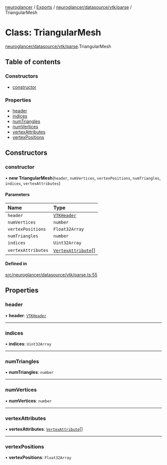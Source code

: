 [neuroglancer](../README.md) / [Exports](../modules.md) / [neuroglancer/datasource/vtk/parse](../modules/neuroglancer_datasource_vtk_parse.md) / TriangularMesh

# Class: TriangularMesh

[neuroglancer/datasource/vtk/parse](../modules/neuroglancer_datasource_vtk_parse.md).TriangularMesh

## Table of contents

### Constructors

- [constructor](neuroglancer_datasource_vtk_parse.TriangularMesh.md#constructor)

### Properties

- [header](neuroglancer_datasource_vtk_parse.TriangularMesh.md#header)
- [indices](neuroglancer_datasource_vtk_parse.TriangularMesh.md#indices)
- [numTriangles](neuroglancer_datasource_vtk_parse.TriangularMesh.md#numtriangles)
- [numVertices](neuroglancer_datasource_vtk_parse.TriangularMesh.md#numvertices)
- [vertexAttributes](neuroglancer_datasource_vtk_parse.TriangularMesh.md#vertexattributes)
- [vertexPositions](neuroglancer_datasource_vtk_parse.TriangularMesh.md#vertexpositions)

## Constructors

### constructor

• **new TriangularMesh**(`header`, `numVertices`, `vertexPositions`, `numTriangles`, `indices`, `vertexAttributes`)

#### Parameters

| Name | Type |
| :------ | :------ |
| `header` | [`VTKHeader`](../interfaces/neuroglancer_datasource_vtk_parse.VTKHeader.md) |
| `numVertices` | `number` |
| `vertexPositions` | `Float32Array` |
| `numTriangles` | `number` |
| `indices` | `Uint32Array` |
| `vertexAttributes` | [`VertexAttribute`](../interfaces/neuroglancer_datasource_vtk_parse.VertexAttribute.md)[] |

#### Defined in

[src/neuroglancer/datasource/vtk/parse.ts:55](https://github.com/ActiveBrainAtlas2/neuroglancer/blob/034b457d/src/neuroglancer/datasource/vtk/parse.ts#L55)

## Properties

### header

• **header**: [`VTKHeader`](../interfaces/neuroglancer_datasource_vtk_parse.VTKHeader.md)

___

### indices

• **indices**: `Uint32Array`

___

### numTriangles

• **numTriangles**: `number`

___

### numVertices

• **numVertices**: `number`

___

### vertexAttributes

• **vertexAttributes**: [`VertexAttribute`](../interfaces/neuroglancer_datasource_vtk_parse.VertexAttribute.md)[]

___

### vertexPositions

• **vertexPositions**: `Float32Array`

